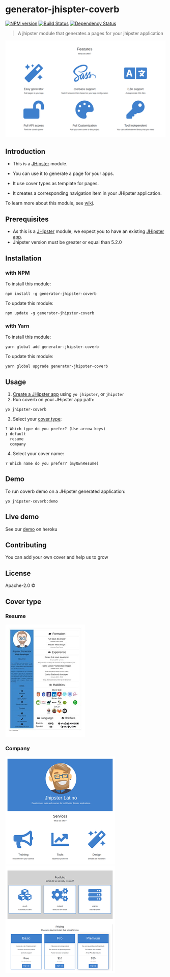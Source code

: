 # generator-jhispter-coverb
[![NPM version][npm-image]][npm-url] [![Build Status][travis-image]][travis-url] [![Dependency Status][daviddm-image]][daviddm-url]
> A jhipster module that generates a pages for your jhipster application

![feature-image](/generators/app/templates/default/content/images/coverb-feature.png)

## Introduction

- This is a [JHipster](http://jhipster.github.io/) module.

- You can use it to generate a page for your apps.
- It use cover types as template for pages. 
- It creates a corresponding navigation item in your JHipster application.

To learn more about this module, see [wiki](https://github.com/jhipster-latino/coverb/wiki).

## Prerequisites

- As this is a [JHipster](http://www.jhipster.tech/) module, we expect you to have an existing [JHipster app](https://www.jhipster.tech/creating-an-app/).
- Jhipster version must be greater or equal than 5.2.0

## Installation

### with NPM

To install this module:

```
npm install -g generator-jhipster-coverb
```

To update this module:

```
npm update -g generator-jhipster-coverb
```

### with Yarn

To install this module:

```
yarn global add generator-jhipster-coverb
```

To update this module:

```
yarn global upgrade generator-jhipster-coverb
```

## Usage

1. [Create a JHipster app](https://www.jhipster.tech/creating-an-app/) using `yo jhipster`, or `jhipster`
2. Run coverb on your JHipster app path:

```
yo jhipster-coverb
```
3. Select your [cover type](#cover-type):
```
? Which type do you prefer? (Use arrow keys)
❯ default 
  resume 
  company 
```
4. Select your cover name:
```
? Which name do you prefer? (myOwnResume) 
```

## Demo

To run coverb demo on a JHipster generated application:

```
yo jhipster-coverb:demo
```

## Live demo

See our [demo](https://generator-jhispter-coverb-demo.herokuapp.com/) on heroku

## Contributing

You can add your own cover and help us to grow

## License

Apache-2.0 ©

## Cover type
### Resume
![resume](/generators/app/templates/default/content/images/resume.png)
### Company
![company1](/generators/app/templates/default/content/images/company1.png)
![company2](/generators/app/templates/default/content/images/company2.png)

[npm-image]: https://img.shields.io/npm/v/generator-jhipster-coverb.svg
[npm-url]: https://npmjs.org/package/generator-jhipster-coverb
[travis-image]: https://travis-ci.org/jhipster-latino/coverb.svg?branch=master
[travis-url]: https://travis-ci.org/jhipster-latino/coverb
[daviddm-image]: https://david-dm.org/jhipster-latino/generator-jhipster-coverb.svg
[daviddm-url]: https://david-dm.org/jhipster-latino/generator-jhipster-coverb
